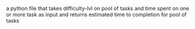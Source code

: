 a python file that takes difficulty-lvl on pool of tasks and time spent on one or more task as input and returns estimated time to completion for pool of tasks
